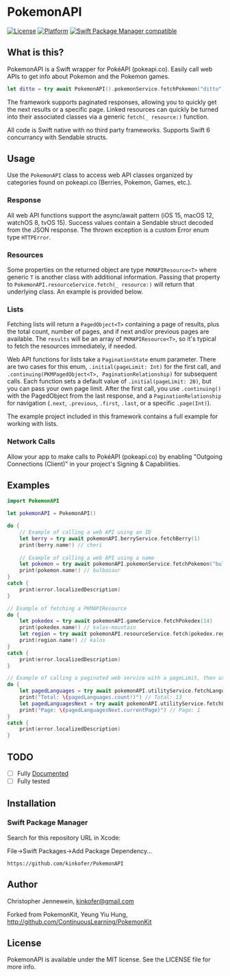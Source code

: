 # PokemonAPI

[![License](https://img.shields.io/cocoapods/l/PokemonAPI.svg?style=flat)](https://github.com/kinkofer/PokemonAPI)
[![Platform](https://img.shields.io/cocoapods/p/PokemonAPI.svg?style=flat)](https://github.com/kinkofer/PokemonAPI)
[![Swift Package Manager compatible](https://img.shields.io/badge/Swift%20Package%20Manager-compatible-brightgreen.svg)](https://github.com/apple/swift-package-manager)

## What is this?

PokemonAPI is a Swift wrapper for PokéAPI (pokeapi.co). Easily call web APIs to get info about Pokemon and the Pokemon games.

```swift
let ditto = try await PokemonAPI().pokemonService.fetchPokemon("ditto") 
```

The framework supports paginated responses, allowing you to quickly get the next results or a specific page. 
Linked resources can quickly be turned into their associated classes via a generic `fetch(_ resource:)` function.

All code is Swift native with no third party frameworks. Supports Swift 6 concurrancy with Sendable structs.



## Usage

Use the `PokemonAPI` class to access web API classes organized by categories found on pokeapi.co (Berries, Pokemon, Games, etc.).

### Response

All web API functions support the async/await pattern (iOS 15, macOS 12, watchOS 8, tvOS 15). Success values contain a Sendable struct decoded from the JSON response. The thrown exception is a custom Error enum type `HTTPError`.

### Resources

Some properties on the returned object are type `PKMAPIResource<T>` where generic `T` is another class with additional information. Passing that property to `PokemonAPI.resourceService.fetch(_ resource:)` will return that underlying class. An example is provided below.

### Lists

Fetching lists will return a `PagedObject<T>` containing a page of results, plus the total count, number of pages, and if next and/or previous pages are available. The `results` will be an array of `PKMAPIResource<T>`, so it's typical to fetch the resources immediately, if needed.

Web API functions for lists take a `PaginationState` enum parameter. There are two cases for this enum, `.initial(pageLimit: Int)` for the first call, and `.continuing(PKMPagedObject<T>, PaginationRelationship)` for subsequent calls. Each function sets a default value of `.initial(pageLimit: 20)`, but you can pass your own page limit. After the first call, you use `.continuing()` with the PagedObject from the last response, and a `PaginationRelationship` for navigation (`.next`, `.previous`, `.first`, `.last`, or a specific `.page(Int)`).

The example project included in this framework contains a full example for working with lists.

### Network Calls

Allow your app to make calls to PokéAPI (pokeapi.co) by enabling "Outgoing Connections (Client)" in your project's Signing & Capabilities.


## Examples

```swift
import PokemonAPI

let pokemonAPI = PokemonAPI()

do {
	// Example of calling a web API using an ID
	let berry = try await pokemonAPI.berryService.fetchBerry(1)
	print(berry.name!) // cheri
	
	// Example of calling a web API using a name
	let pokemon = try await pokemonAPI.pokemonService.fetchPokemon("bulbasaur") 
	print(pokemon.name!) // bulbasaur
}
catch {
    print(error.localizedDescription)
}
```


```swift
// Example of fetching a PKMAPIResource
do {
    let pokedex = try await pokemonAPI.gameService.fetchPokedex(14)
    print(pokedex.name!) // kalos-mountain
    let region = try await pokemonAPI.resourceService.fetch(pokedex.region!)
    print(region.name!) // kalos
}
catch {
    print(error.localizedDescription)
}
```

```swift
// Example of calling a paginated web service with a pageLimit, then using the pagedObject to fetch the next page in the list
do {
    let pagedLanguages = try await pokemonAPI.utilityService.fetchLanguageList(paginationState: .initial(pageLimit: 5))
    print("Total: \(pagedLanguages.count!)") // Total: 13
    let pagedLanguagesNext = try await pokemonAPI.utilityService.fetchLanguageList(paginationState: .continuing(pagedLanguages, .next))
    print("Page: \(pagedLanguagesNext.currentPage)") // Page: 1
}
catch {
    print(error.localizedDescription)
}
```


## TODO

- [ ] Fully [Documented](http://kinkofer.github.io/PokemonAPI/)
- [ ] Fully tested

## Installation

### Swift Package Manager

Search for this repository URL in Xcode:

File->Swift Packages->Add Package Dependency...

```
https://github.com/kinkofer/PokemonAPI
```

## Author

Christopher Jennewein, kinkofer@gmail.com

Forked from PokemonKit, Yeung Yiu Hung, http://github.com/ContinuousLearning/PokemonKit

## License

PokemonAPI is available under the MIT license. See the LICENSE file for more info.

